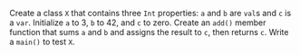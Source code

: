 

Create a class `X` that contains three `Int` properties: `a` and `b` are `val`s
and `c` is a `var`. Initialize `a` to 3, `b` to 42, and `c` to zero. Create an
`add()` member function that sums `a` and `b` and assigns the result to `c`,
then returns `c`. Write a `main()` to test `X`.
